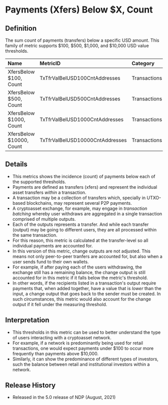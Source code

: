 # Payments \(Xfers\) Below $X, Count

## Definition

The sum count of payments \(transfers\) below a specific USD amount. This family of metric supports $100, $500, $1,000, and $10,000 USD value thresholds.

| Name | MetricID | Category | Subcategory | Type | Unit | Interval |
| :--- | :--- | :--- | :--- | :--- | :--- | :--- |
| XfersBelow $100, Count | TxTfrValBelUSD100CntAddresses | Transactions | Transactions | Sum | Txs | 1d |
| XfersBelow $500, Count | TxTfrValBelUSD500CntAddresses | Transactions | Transactions | Sum | Txs | 1d |
| XfersBelow $1000, Count | TxTfrValBelUSD1000CntAddresses | Transactions | Transactions | Sum | Txs | 1d |
| XfersBelow $10000, Count | TxTfrValBelUSD10000CntAddresses | Transactions | Transactions | Sum | Txs | 1d |

## Details

* This metrics shows the incidence \(count\) of payments below each of the supported thresholds.
* Payments are defined as transfers \(xfers\) and represent the individual asset transfers _within_ a transaction.
* A transaction may be a collection of transfers which, specially in UTXO-based blockchains, may represent several P2P payments. 
* A cryptoasset exchange, for example, may engage in _transaction batching_ whereby user withdraws are aggregated in a single transaction comprised of multiple outputs. 
* Each of the outputs represents a transfer. And while each transfer \(output\) may be going to different users, they are all processed within the same transaction.
* For this reason, this metric is calculated at the transfer-level so all individual payments are accounted for.
* In this version of this metric, change outputs are not adjusted. This means not only peer-to-peer tranfers are accounted for, but also when a user sends fund to their own wallets.
* For example, if after paying each of the users withdrawing, the exchange still has a remaining balance, the change output is still accounted for in this metric if it falls below the metric's threshold.
* In other words, if the recipients listed in a transaction's output require payments that, when added together, have a value that is _lower_ than the input, a change output that goes back to the sender must be created. In such circumstances, this metric would also account for the change output if it fell under the measuring threshold.

## Interpretation

* This thresholds in this metric can be used to better understand the type of users interacting with a cryptoasset network.
* For example, if a network is predominantly being used for retail transactions, one would expect payments under $100 to occur more frequently than payments above $10,000.
* Similarly, it can show the predominance of different types of investors, such the balance between retail and institutional investors within a network. 

## Release History

* Released in the 5.0 release of NDP \(August, 2021\)



